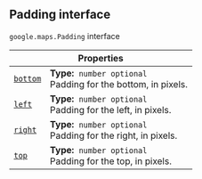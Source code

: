 
<h2 id="Padding">Padding interface</h2>
<p>
<code><span itemprop="path">google.maps</span>.<span itemprop="name">Padding</span></code>
interface
</p>
<div class="devsite-table-wrapper"><table class="properties responsive" summary="interface Padding - Properties">
<thead>
<tr><th colspan="2">Properties</th>
</tr></thead>
<tbody>
<tr id="Padding.bottom">
<td itemprop="property"><code><a class="secret-link" href="#Padding.bottom"><span>bottom</span></a></code></td>
<td><div><strong>Type:</strong>&nbsp; <code>number <span class="optional-type-annotation">optional</span></code></div>
<div class="desc">Padding for the bottom, in pixels.</div></td>
</tr>
<tr id="Padding.left">
<td itemprop="property"><code><a class="secret-link" href="#Padding.left"><span>left</span></a></code></td>
<td><div><strong>Type:</strong>&nbsp; <code>number <span class="optional-type-annotation">optional</span></code></div>
<div class="desc">Padding for the left, in pixels.</div></td>
</tr>
<tr id="Padding.right">
<td itemprop="property"><code><a class="secret-link" href="#Padding.right"><span>right</span></a></code></td>
<td><div><strong>Type:</strong>&nbsp; <code>number <span class="optional-type-annotation">optional</span></code></div>
<div class="desc">Padding for the right, in pixels.</div></td>
</tr>
<tr id="Padding.top">
<td itemprop="property"><code><a class="secret-link" href="#Padding.top"><span>top</span></a></code></td>
<td><div><strong>Type:</strong>&nbsp; <code>number <span class="optional-type-annotation">optional</span></code></div>
<div class="desc">Padding for the top, in pixels.</div></td>
</tr>
</tbody>
</table></div>
<script src="replace_links.js"></script>
